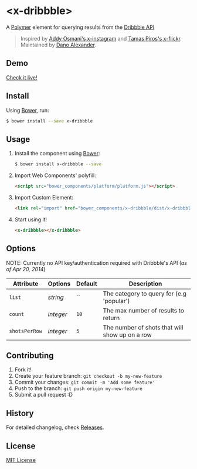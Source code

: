 # &lt;x-dribbble&gt;

A [Polymer](http://polymer-project.org) element for querying results from the [Dribbble API](https://dribbble.com/api)

> Inspired by <a href="https://github.com/addyosmani/x-instagram/" target="_blank">Addy Osmani's x-instagram</a> and <a href="https://github.com/tamaspiros/x-flickr/" target="_blank">Tamas Piros's x-flickr</a>. Maintained by [Dano Alexander](https://github.com/altruity).


## Demo

[Check it live!](http://webcomponents.github.io/x-dribbble)


## Install

Using [Bower](http://bower.io), run:

```bash
$ bower install --save x-dribbble
```


## Usage

1. Install the component using [Bower](http://bower.io/):

    ```sh
    $ bower install x-dribbble --save
    ```

2. Import Web Components' polyfill:

    ```html
    <script src="bower_components/platform/platform.js"></script>
    ```

3. Import Custom Element:

    ```html
    <link rel="import" href="bower_components/x-dribbble/dist/x-dribbble.html">
    ```

4. Start using it!

    ```html
    <x-dribbble></x-dribbble>
    ```


## Options

NOTE: Currently no API key/authentication required with Dribbble's API (_as of Apr 20, 2014_)

Attribute      | Options         | Default          | Description
---            | ---             | ---              | ---
`list`         | *string*        | ``               | The category to query for (e.g 'popular')
`count`        | *integer*       | `10`             | The max number of results to return
`shotsPerRow`  | *integer*       | `5`              | The number of shots that will show up on a row


## Contributing

1. Fork it!
2. Create your feature branch: `git checkout -b my-new-feature`
3. Commit your changes: `git commit -m 'Add some feature'`
4. Push to the branch: `git push origin my-new-feature`
5. Submit a pull request :D


## History

For detailed changelog, check [Releases](https://github.com/webcomponents/x-dribbble/releases).


## License

[MIT License](http://opensource.org/licenses/MIT)
